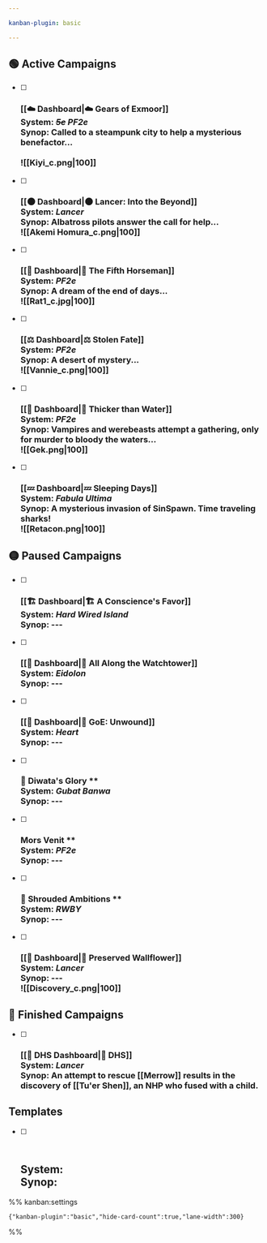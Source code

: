 ```yaml
---

kanban-plugin: basic

---
```


## 🟢 Active Campaigns

- [ ] ### [[☁️ Dashboard|☁️ Gears of Exmoor]]<br>**System:** *~~5e~~ PF2e*<br>**Synop:** Called to a steampunk city to help a mysterious benefactor...<br><br>![[Kiyi_c.png|100]]
- [ ] ### [[🌑 Dashboard|🌑 Lancer: Into the Beyond]]<br>**System:** *Lancer*<br>**Synop:** Albatross pilots answer the call for help...<br>![[Akemi Homura_c.png|100]]
- [ ] ###  [[🐴 Dashboard|🐴 The Fifth Horseman]]<br>**System:** *PF2e*<br>**Synop:** A dream of the end of days...<br>![[Rat1_c.jpg|100]]
- [ ] ### [[⚖️ Dashboard|⚖️ Stolen Fate]]<br>**System:** *PF2e*<br>**Synop:** A desert of mystery...<br>![[Vannie_c.png|100]]
- [ ] ### [[🧛 Dashboard|🧛 Thicker than Water]]<br>**System:** *PF2e*<br>**Synop:** Vampires and werebeasts attempt a gathering, only for murder to bloody the waters...<br>![[Gek.png|100]]
- [ ] ### [[💤 Dashboard|💤 Sleeping Days]]<br>**System:** *Fabula Ultima*<br>**Synop:** A mysterious invasion of SinSpawn. Time traveling sharks!<br>![[Retacon.png|100]]


## 🟡 Paused Campaigns

- [ ] ### [[🏗 Dashboard|🏗 A Conscience's Favor]]<br>**System:** *Hard Wired Island*<br>**Synop:** ---
- [ ] ### [[💽 Dashboard|💽 All Along the Watchtower]]<br>**System:** *Eidolon*<br>**Synop:** ---
- [ ] ### [[🧡 Dashboard|🧡 GoE: Unwound]]<br>**System:** *Heart*<br>**Synop:** ---
- [ ] ### 🎏 Diwata's Glory \*\*<br>**System:** *Gubat Banwa*<br>**Synop:** ---
- [ ] ### Mors Venit \*\*<br>**System:** *PF2e*<br>**Synop:** ---
- [ ] ### 🌹 Shrouded Ambitions \*\*<br>**System:** *RWBY*<br>**Synop:** ---
- [ ] ### [[🌸 Dashboard|🌸 Preserved Wallflower]]<br>**System:** *Lancer*<br>**Synop:** ---<br>![[Discovery_c.png|100]]


## 🏁 Finished Campaigns

- [ ] ###  [[🔫 DHS Dashboard|🔫 DHS]]<br>**System:** *Lancer*<br>**Synop:** An attempt to rescue [[Merrow]] results in the discovery of [[Tu'er Shen]], an NHP who fused with a child.


## Templates

- [ ] ## <br>**System:** <br>**Synop:**




%% kanban:settings
```
{"kanban-plugin":"basic","hide-card-count":true,"lane-width":300}
```
%%